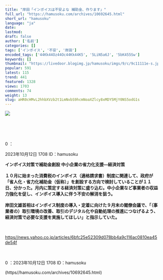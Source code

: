 ```yaml
---
title: "岸田「インボイスは不安よな 補助金、作ります」"
full_url: "https://hamusoku.com/archives/10692645.html"
short_url: "hamusoku"
language: "ja"
date: 
lastmod: 
draft: false
author: ['名前']
categories: []
tags: ['インボイス', '不安', '岸田']
encoded_tags: ['44Kk44Oz44Oc44Kk44K5', '5LiN5a6J', '5bK455Sw']
keywords: []
thumbnail: "https://livedoor.blogimg.jp/hamusoku/imgs/9/c/9c11111e-s.jpg"
popular: 591
latest: 115
trend: 441
featured: 1328
views: 1703
comments: 74
weight: 13
slug: aHR0cHMvL2hhbXVzb2t1LmNvbS9hcmNoaXZlcy8xMDY5MjY0NS5odG1s
---
```


![](https://livedoor.blogimg.jp/hamusoku/imgs/9/c/9c11111e-s.jpg)

<div><br> <br> <br> <br> 0 ：<p></p> 2023年10月12日 1708 ID：hamusoku<br> <p><p><b>インボイス対策で補助金創設 中小企業の省力化支援―経済対策<br> <br> １０月に始まった消費税のインボイス（適格請求書）制度に関連して、政府が「省人化・省力化補助金（仮称）」を創設する方向で検討していることが１１日、分かった。月内に策定する経済対策に盛り込む。中小企業など事業者の収益力強化を促し、インボイス導入に伴う不安の解消を狙う。<br> <br> 岸田文雄首相はインボイス制度の導入・定着に向けた９月末の閣僚会議で、「（事業者の）取引環境の改善、取引のデジタル化や自動処理の推進につなげるよう、経済対策で必要な支援を実施してほしい」と指示していた。</b></p></p><br> <br> <a href='https//news.yahoo.co.jp/articles/6bfc25e52309d078bb4a9c116ac0810ea45de54f' target='_blank' title=''>https//news.yahoo.co.jp/articles/6bfc25e52309d078bb4a9c116ac0810ea45de54f</a><br> <br> <br> <p>0 ：2023年10月12日 1708 ID：hamusoku</p></div>

(https//hamusoku.com/archives/10692645.html)
